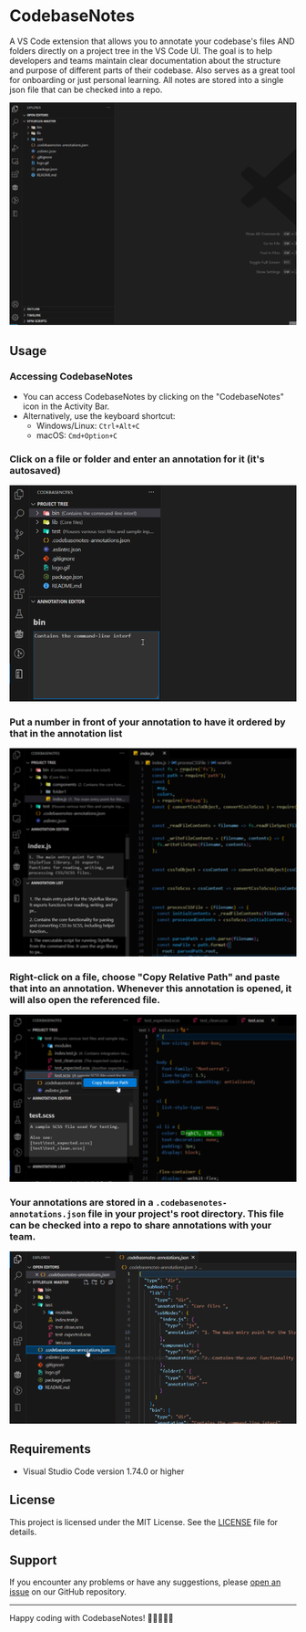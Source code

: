# CodebaseNotes

A VS Code extension that allows you to annotate your codebase's files AND folders directly on a project tree in the VS Code UI. The goal is to help developers and teams maintain clear documentation about the structure and purpose of different parts of their codebase. Also serves as a great tool for onboarding or just personal learning. All notes are stored into a single json file that can be checked into a repo.

![CodebaseNotes Demo](https://raw.githubusercontent.com/Firebrand/codebasenotes/main/resources/demo5.gif)

## Usage

### Accessing CodebaseNotes

- You can access CodebaseNotes by clicking on the "CodebaseNotes" icon in the Activity Bar.
- Alternatively, use the keyboard shortcut:
  - Windows/Linux: `Ctrl+Alt+C`
  - macOS: `Cmd+Option+C`

### Click on a file or folder and enter an annotation for it (it's autosaved)

![Tutorial 1](https://raw.githubusercontent.com/Firebrand/codebasenotes/main/resources/1.png)

### Put a number in front of your annotation to have it ordered by that in the annotation list

![Tutorial 2](https://raw.githubusercontent.com/Firebrand/codebasenotes/main/resources/2.png)

### Right-click on a file, choose "Copy Relative Path" and paste that into an annotation. Whenever this annotation is opened, it will also open the referenced file.

![Tutorial 3](https://raw.githubusercontent.com/Firebrand/codebasenotes/main/resources/3.png)

### Your annotations are stored in a `.codebasenotes-annotations.json` file in your project's root directory. This file can be checked into a repo to share annotations with your team.

![Tutorial 4](https://raw.githubusercontent.com/Firebrand/codebasenotes/main/resources/4.png)

## Requirements

- Visual Studio Code version 1.74.0 or higher

## License

This project is licensed under the MIT License. See the [LICENSE](LICENSE) file for details.

## Support

If you encounter any problems or have any suggestions, please [open an issue](https://github.com/Firebrand/codebasenotes/issues) on our GitHub repository.

---

Happy coding with CodebaseNotes! 📝👨‍💻👩‍💻

